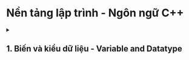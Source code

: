 # Nền tảng lập trình - Ngôn ngữ C++
<details>
<summary><h2>1. Biến và kiểu dữ liệu - Variable and Datatype </h2></summary>
  <details>  
  <summary>1.1 Khái niệm biến và kiểu dữ liệu - Variable and Data type Explained </summary>
    - Khái niệm: Biến: 
    - Variable Explained:
  </details>
</details>
